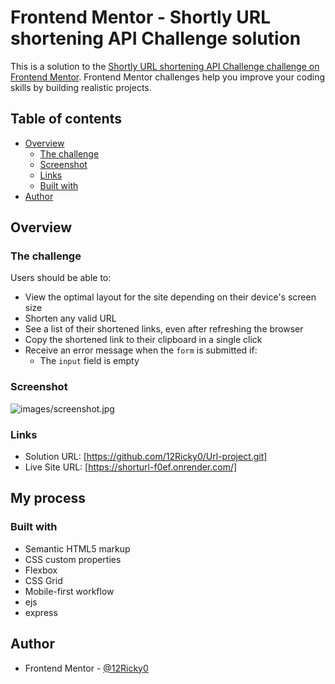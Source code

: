 # Frontend Mentor - Shortly URL shortening API Challenge solution

This is a solution to the [Shortly URL shortening API Challenge challenge on Frontend Mentor](https://www.frontendmentor.io/challenges/url-shortening-api-landing-page-2ce3ob-G). Frontend Mentor challenges help you improve your coding skills by building realistic projects.

## Table of contents

- [Overview](#overview)
  - [The challenge](#the-challenge)
  - [Screenshot](#screenshot)
  - [Links](#links)
  - [Built with](#built-with)
- [Author](#author)

## Overview

### The challenge

Users should be able to:

- View the optimal layout for the site depending on their device's screen size
- Shorten any valid URL
- See a list of their shortened links, even after refreshing the browser
- Copy the shortened link to their clipboard in a single click
- Receive an error message when the `form` is submitted if:
  - The `input` field is empty

### Screenshot

![images/screenshot.jpg](images/screenshot.jpg)


### Links

- Solution URL: [https://github.com/12Ricky0/Url-project.git]
- Live Site URL: [https://shorturl-f0ef.onrender.com/]

## My process

### Built with

- Semantic HTML5 markup
- CSS custom properties
- Flexbox
- CSS Grid
- Mobile-first workflow
- ejs
- express



## Author

- Frontend Mentor - [@12Ricky0](https://www.frontendmentor.io/profile/@12Ricky0)

